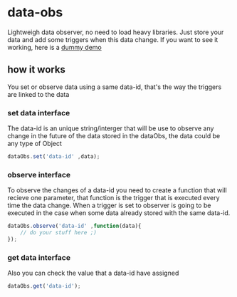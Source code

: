 # data-obs  
Lightweigh data observer, no need to load heavy libraries. Just store your data and add some triggers when this data change. If you want to see it working, here is a [dummy demo](http://lmettini.github.io/data-obs-demo/)

## how it works
You set or observe data using a same data-id, that's the way the triggers are linked to the data
### set data interface
The data-id is an unique string/interger that will be use to observe any change in the future of the data stored in the dataObs, the data could be any type of Object
```javascript
dataObs.set('data-id' ,data);
```
### observe interface
To observe the changes of a data-id you need to create a function that will recieve one parameter, that function is the trigger that is executed every time the data change. When a trigger is set to observer is going to be executed in the case when some data already stored with the same data-id.
```javascript
dataObs.observe('data-id' ,function(data){
    // do your stuff here ;)
});
```
### get data interface
Also you can check the value that a data-id have assigned
```javascript
dataObs.get('data-id');
```
